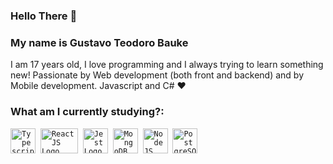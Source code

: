 ### Hello There 👋

### My name is Gustavo Teodoro Bauke
I am 17 years old, I love programming and I always trying to learn something new! Passionate by Web development (both front and backend) and by Mobile development.
Javascript and C# ❤

### What am I currently studying?:
<p align="left">
  <code><img src="https://user-images.githubusercontent.com/15526179/93211471-aca55600-f737-11ea-9a57-8a328cfb4cb8.png" alt="Typescript Logo" width="40" height="40"></code>&nbsp;
  <code><img src="https://user-images.githubusercontent.com/15526179/93211547-c5ae0700-f737-11ea-8f82-95c80b013d08.png" alt="ReactJS Logo" width="60" height="40"></code>&nbsp;
  <code><img src="https://user-images.githubusercontent.com/15526179/93211551-c6469d80-f737-11ea-9ae5-bbbb973156a6.png" alt="Jest Logo" width="40" height="40"></code>&nbsp;
  <code><img src="https://user-images.githubusercontent.com/15526179/93211554-c8a8f780-f737-11ea-8829-22514933b79d.png" alt="MongoDB Logo" width="40" height="40"></code>&nbsp;
  <code><img src="https://user-images.githubusercontent.com/15526179/93211557-c9418e00-f737-11ea-90af-4b44cea545e2.png" alt="NodeJS Logo" width="40" height="40"></code>&nbsp;
  <code><img src="https://user-images.githubusercontent.com/15526179/93211558-c9da2480-f737-11ea-9683-6da48d910e60.png" alt="PostgreSQL Logo" width="40" height="40"></code>&nbsp;
</p>
